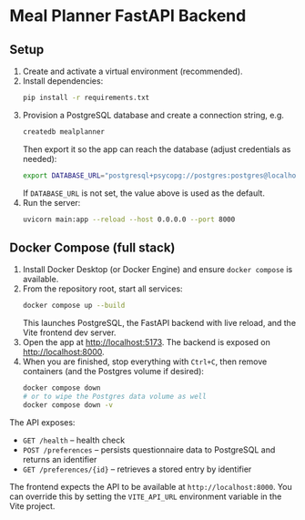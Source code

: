 # Meal Planner FastAPI Backend

## Setup

1. Create and activate a virtual environment (recommended).
2. Install dependencies:
   ```bash
   pip install -r requirements.txt
   ```
3. Provision a PostgreSQL database and create a connection string, e.g.
   ```bash
   createdb mealplanner
   ```
   Then export it so the app can reach the database (adjust credentials as needed):
   ```bash
   export DATABASE_URL="postgresql+psycopg://postgres:postgres@localhost:5432/mealplanner"
   ```
   If `DATABASE_URL` is not set, the value above is used as the default.
4. Run the server:
   ```bash
   uvicorn main:app --reload --host 0.0.0.0 --port 8000
   ```

## Docker Compose (full stack)

1. Install Docker Desktop (or Docker Engine) and ensure `docker compose` is available.
2. From the repository root, start all services:
   ```bash
   docker compose up --build
   ```
   This launches PostgreSQL, the FastAPI backend with live reload, and the Vite frontend dev server.
3. Open the app at [http://localhost:5173](http://localhost:5173). The backend is exposed on [http://localhost:8000](http://localhost:8000).
4. When you are finished, stop everything with `Ctrl+C`, then remove containers (and the Postgres volume if desired):
   ```bash
   docker compose down
   # or to wipe the Postgres data volume as well
   docker compose down -v
   ```

The API exposes:
- `GET /health` – health check
- `POST /preferences` – persists questionnaire data to PostgreSQL and returns an identifier
- `GET /preferences/{id}` – retrieves a stored entry by identifier

The frontend expects the API to be available at `http://localhost:8000`. You can override this by setting the `VITE_API_URL` environment variable in the Vite project.
